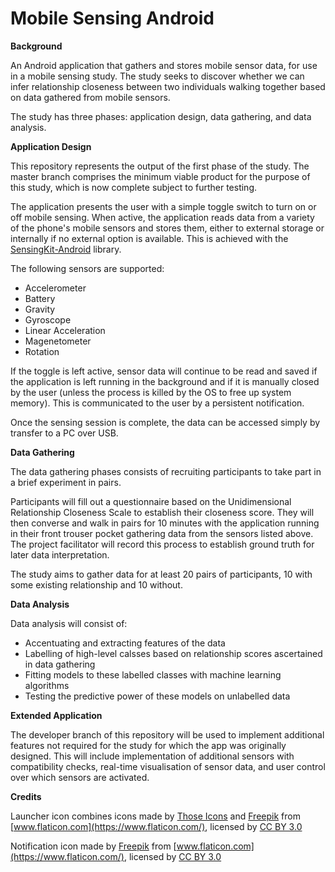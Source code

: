 # Mobile Sensing Android

**Background**

An Android application that gathers and stores mobile sensor data, for use in a mobile sensing study. The study seeks to discover whether we can infer relationship closeness between two individuals walking together based on data gathered from mobile sensors.

The study has three phases: application design, data gathering, and data analysis.

**Application Design**

This repository represents the output of the first phase of the study. The master branch comprises the minimum viable product for the purpose of this study, which is now complete subject to further testing.

The application presents the user with a simple toggle switch to turn on or off mobile sensing. When active, the application reads data from a variety of the phone's mobile sensors and stores them, either to external storage or internally if no external option is available. This is achieved with the [SensingKit-Android](https://github.com/SensingKit/SensingKit-Android) library.

The following sensors are supported:

- Accelerometer
- Battery
- Gravity
- Gyroscope
- Linear Acceleration
- Magenetometer
- Rotation

If the toggle is left active, sensor data will continue to be read and saved if the application is left running in the background and if it is manually closed by the user (unless the process is killed by the OS to free up system memory). This is communicated to the user by a persistent notification.

Once the sensing session is complete, the data can be accessed simply by transfer to a PC over USB.

**Data Gathering**

The data gathering phases consists of recruiting participants to take part in a brief experiment in pairs. 

Participants will fill out a questionnaire based on the Unidimensional Relationship Closeness Scale to establish their closeness score. They will then converse and walk in pairs for 10 minutes with the application running in their front trouser pocket gathering data from the sensors listed above. The project facilitator will record this process to establish ground truth for later data interpretation. 

The study aims to gather data for at least 20 pairs of participants, 10 with some existing relationship and 10 without.

**Data Analysis**

Data analysis will consist of: 

- Accentuating and extracting features of the data
- Labelling of high-level calsses based on relationship scores ascertained in data gathering
- Fitting models to these labelled classes with machine learning algorithms
- Testing the predictive power of these models on unlabelled data

**Extended Application**

The developer branch of this repository will be used to implement additional features not required for the study for which the app was originally designed. This will include implementation of additional sensors with compatibility checks, real-time visualisation of sensor data, and user control over which sensors are activated.

**Credits**

Launcher icon combines icons made by [Those Icons](https://www.flaticon.com/authors/those-icons) and [Freepik](http://www.freepik.com) from [www.flaticon.com](https://www.flaticon.com/), licensed by [CC BY 3.0](http://creativecommons.org/licenses/by/3.0/)

Notification icon made by [Freepik](http://www.freepik.com) from [www.flaticon.com](https://www.flaticon.com/), licensed by [CC BY 3.0](http://creativecommons.org/licenses/by/3.0/)
